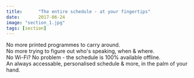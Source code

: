 ```yaml
---
title:      "The entire schedule - at your fingertips"
date:       2017-06-24
image: "section_1.jpg"
tags: [section]
---
```


No more printed programmes to carry around.<br>
No more trying to figure out who's speaking, when & where.<br>
No Wi-Fi? No problem - the schedule is 100% available offline.<br>
An always accessable, personalised schedule & more, in the palm of your hand.

